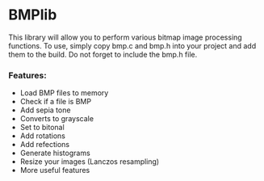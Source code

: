 # BMPlib

This library will allow you to perform various bitmap image processing functions.
To use, simply copy bmp.c and bmp.h into your project and add them to the build. Do not forget to include the bmp.h file.

### Features:
* Load BMP files to memory
* Check if a file is BMP
* Add sepia tone
* Converts to grayscale
* Set to bitonal
* Add rotations
* Add refections
* Generate histograms
* Resize your images (Lanczos resampling)
* More useful features
